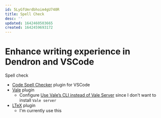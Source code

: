 ```yaml
---
id: 5LyGfUmrdbhoim4gU740R
title: Spell Check
desc: ''
updated: 1642460503665
created: 1642459693172
---
```

# Enhance writing experience in Dendron and VSCode

Spell check
- [Code Spell Checker](https://marketplace.visualstudio.com/items?itemName=streetsidesoftware.code-spell-checker) plugin for VSCode
- [Vale](https://marketplace.visualstudio.com/items?itemName=errata-ai.vale-server) plugin
    - Configure [Use Vale’s CLI instead of Vale Server](https://docsy-site.netlify.app/docs/vale/vale-styleguides/) since I don't want to install `Vale server`
- [LTeX](https://marketplace.visualstudio.com/items?itemName=valentjn.vscode-ltex) plugin
    - I'm currently use this
